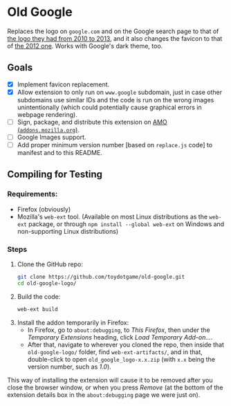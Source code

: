 # Old Google
Replaces the logo on `google.com` and on the Google search page to that of [the logo they had from 2010 to 2013](https://upload.wikimedia.org/wikipedia/commons/3/3e/Google_2011_logo.png), and it also changes the favicon to that of [the 2012 one](https://upload.wikimedia.org/wikipedia/commons/thumb/9/97/Google_Icon_%282010-2015%29.svg/512px-Google_Icon_%282010-2015%29.svg.png). Works with Google's dark theme, too.

## Goals
* [x] Implement favicon replacement.
* [x] Allow extension to only run on `www.google` subdomain, just in case other subdomains use similar IDs and the code is run on the wrong images unintentionally (which could potentially cause graphical errors in webpage rendering).
* [ ] Sign, package, and distribute this extension on [AMO (`addons.mozilla.org`)](https://addons.mozilla.org/).
* [ ] Google Images support.
* [ ] Add proper minimum version number \[based on `replace.js` code\] to manifest and to this README. 

## Compiling for Testing
### Requirements:
* Firefox (obviously)
* Mozilla's `web-ext` tool. (Available on most Linux distributions as the `web-ext` package, or through `npm install --global web-ext` on Windows and non-supporting Linux distributions)

### Steps
1. Clone the GitHub repo:
	```sh
	git clone https://github.com/toydotgame/old-google.git
	cd old-google-logo/
	```
2. Build the code:
	```sh
	web-ext build
	```
3. Install the addon temporarily in Firefox:
	* In Firefox, go to `about:debugging`, to _This Firefox_, then under the _Temporary Extensions_ heading, click _Load Temporary Add-on..._.
	* After that, navigate to wherever you cloned the repo, then inside that `old-google-logo/` folder, find `web-ext-artifacts/`, and in that, double-click to open `old_google_logo-x.x.zip` (with `x.x` being the version number, such as _1.0_).

This way of installing the extension will cause it to be removed after you close the browser window, or when you press _Remove_ (at the bottom of the extension details box in the `about:debugging` page we were just on).
